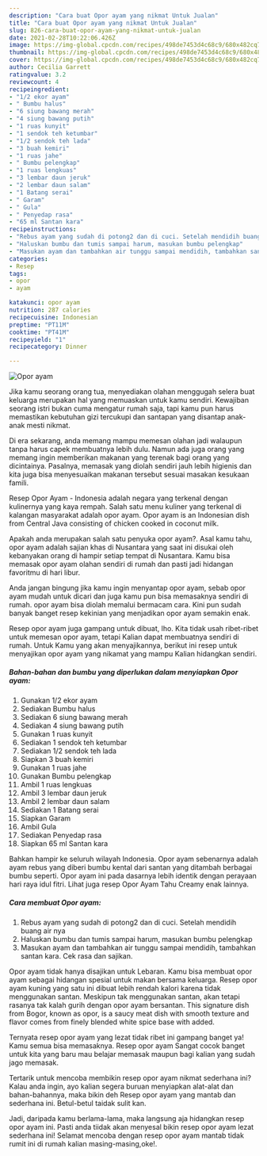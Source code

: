 ```yaml
---
description: "Cara buat Opor ayam yang nikmat Untuk Jualan"
title: "Cara buat Opor ayam yang nikmat Untuk Jualan"
slug: 826-cara-buat-opor-ayam-yang-nikmat-untuk-jualan
date: 2021-02-28T10:22:06.426Z
image: https://img-global.cpcdn.com/recipes/498de7453d4c68c9/680x482cq70/opor-ayam-foto-resep-utama.jpg
thumbnail: https://img-global.cpcdn.com/recipes/498de7453d4c68c9/680x482cq70/opor-ayam-foto-resep-utama.jpg
cover: https://img-global.cpcdn.com/recipes/498de7453d4c68c9/680x482cq70/opor-ayam-foto-resep-utama.jpg
author: Cecilia Garrett
ratingvalue: 3.2
reviewcount: 4
recipeingredient:
- "1/2 ekor ayam"
- " Bumbu halus"
- "6 siung bawang merah"
- "4 siung bawang putih"
- "1 ruas kunyit"
- "1 sendok teh ketumbar"
- "1/2 sendok teh lada"
- "3 buah kemiri"
- "1 ruas jahe"
- " Bumbu pelengkap"
- "1 ruas lengkuas"
- "3 lembar daun jeruk"
- "2 lembar daun salam"
- "1 Batang serai"
- " Garam"
- " Gula"
- " Penyedap rasa"
- "65 ml Santan kara"
recipeinstructions:
- "Rebus ayam yang sudah di potong2 dan di cuci. Setelah mendidih buang air nya"
- "Haluskan bumbu dan tumis sampai harum, masukan bumbu pelengkap"
- "Masukan ayam dan tambahkan air tunggu sampai mendidih, tambahkan santan kara. Cek rasa dan sajikan."
categories:
- Resep
tags:
- opor
- ayam

katakunci: opor ayam 
nutrition: 287 calories
recipecuisine: Indonesian
preptime: "PT11M"
cooktime: "PT41M"
recipeyield: "1"
recipecategory: Dinner

---
```



![Opor ayam](https://img-global.cpcdn.com/recipes/498de7453d4c68c9/680x482cq70/opor-ayam-foto-resep-utama.jpg)

Jika kamu seorang orang tua, menyediakan olahan menggugah selera buat keluarga merupakan hal yang memuaskan untuk kamu sendiri. Kewajiban seorang istri bukan cuma mengatur rumah saja, tapi kamu pun harus memastikan kebutuhan gizi tercukupi dan santapan yang disantap anak-anak mesti nikmat.

Di era  sekarang, anda memang mampu memesan olahan jadi walaupun tanpa harus capek membuatnya lebih dulu. Namun ada juga orang yang memang ingin memberikan makanan yang terenak bagi orang yang dicintainya. Pasalnya, memasak yang diolah sendiri jauh lebih higienis dan kita juga bisa menyesuaikan makanan tersebut sesuai masakan kesukaan famili. 

Resep Opor Ayam - Indonesia adalah negara yang terkenal dengan kulinernya yang kaya rempah. Salah satu menu kuliner yang terkenal di kalangan masyarakat adalah opor ayam. Opor ayam is an Indonesian dish from Central Java consisting of chicken cooked in coconut milk.

Apakah anda merupakan salah satu penyuka opor ayam?. Asal kamu tahu, opor ayam adalah sajian khas di Nusantara yang saat ini disukai oleh kebanyakan orang di hampir setiap tempat di Nusantara. Kamu bisa memasak opor ayam olahan sendiri di rumah dan pasti jadi hidangan favoritmu di hari libur.

Anda jangan bingung jika kamu ingin menyantap opor ayam, sebab opor ayam mudah untuk dicari dan juga kamu pun bisa memasaknya sendiri di rumah. opor ayam bisa diolah memalui bermacam cara. Kini pun sudah banyak banget resep kekinian yang menjadikan opor ayam semakin enak.

Resep opor ayam juga gampang untuk dibuat, lho. Kita tidak usah ribet-ribet untuk memesan opor ayam, tetapi Kalian dapat membuatnya sendiri di rumah. Untuk Kamu yang akan menyajikannya, berikut ini resep untuk menyajikan opor ayam yang nikamat yang mampu Kalian hidangkan sendiri.

<!--inarticleads1-->

##### Bahan-bahan dan bumbu yang diperlukan dalam menyiapkan Opor ayam:

1. Gunakan 1/2 ekor ayam
1. Sediakan  Bumbu halus
1. Sediakan 6 siung bawang merah
1. Sediakan 4 siung bawang putih
1. Gunakan 1 ruas kunyit
1. Sediakan 1 sendok teh ketumbar
1. Sediakan 1/2 sendok teh lada
1. Siapkan 3 buah kemiri
1. Gunakan 1 ruas jahe
1. Gunakan  Bumbu pelengkap
1. Ambil 1 ruas lengkuas
1. Ambil 3 lembar daun jeruk
1. Ambil 2 lembar daun salam
1. Sediakan 1 Batang serai
1. Siapkan  Garam
1. Ambil  Gula
1. Sediakan  Penyedap rasa
1. Siapkan 65 ml Santan kara


Bahkan hampir ke seluruh wilayah Indonesia. Opor ayam sebenarnya adalah ayam rebus yang diberi bumbu kental dari santan yang ditambah berbagai bumbu seperti. Opor ayam ini pada dasarnya lebih identik dengan perayaan hari raya idul fitri. Lihat juga resep Opor Ayam Tahu Creamy enak lainnya. 

<!--inarticleads2-->

##### Cara membuat Opor ayam:

1. Rebus ayam yang sudah di potong2 dan di cuci. Setelah mendidih buang air nya
1. Haluskan bumbu dan tumis sampai harum, masukan bumbu pelengkap
1. Masukan ayam dan tambahkan air tunggu sampai mendidih, tambahkan santan kara. Cek rasa dan sajikan.


Opor ayam tidak hanya disajikan untuk Lebaran. Kamu bisa membuat opor ayam sebagai hidangan spesial untuk makan bersama keluarga. Resep opor ayam kuning yang satu ini dibuat lebih rendah kalori karena tidak menggunakan santan. Meskipun tak menggunakan santan, akan tetapi rasanya tak kalah gurih dengan opor ayam bersantan. This signature dish from Bogor, known as opor, is a saucy meat dish with smooth texture and flavor comes from finely blended white spice base with added. 

Ternyata resep opor ayam yang lezat tidak ribet ini gampang banget ya! Kamu semua bisa memasaknya. Resep opor ayam Sangat cocok banget untuk kita yang baru mau belajar memasak maupun bagi kalian yang sudah jago memasak.

Tertarik untuk mencoba membikin resep opor ayam nikmat sederhana ini? Kalau anda ingin, ayo kalian segera buruan menyiapkan alat-alat dan bahan-bahannya, maka bikin deh Resep opor ayam yang mantab dan sederhana ini. Betul-betul taidak sulit kan. 

Jadi, daripada kamu berlama-lama, maka langsung aja hidangkan resep opor ayam ini. Pasti anda tiidak akan menyesal bikin resep opor ayam lezat sederhana ini! Selamat mencoba dengan resep opor ayam mantab tidak rumit ini di rumah kalian masing-masing,oke!.

